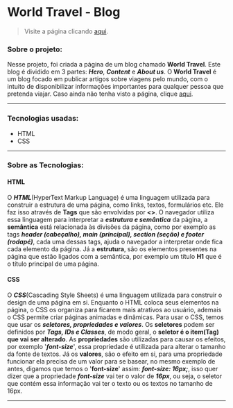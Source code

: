 # World Travel - Blog

<!-- Link para página do projeto -->
> Visite a página clicando [aqui](https://matheus-reichemback-stang.github.io/world_travel/ "Visitar página").

### Sobre o projeto:

Nesse projeto, foi criada a página de um blog chamado **World Travel**. Este blog é dividido em 3 partes: **_Hero_**, **_Content_** e **_About us_**. O **World Travel** é um blog focado em publicar artigos sobre viagens pelo mundo, 
com o intuito de disponibilizar informações importantes para qualquer pessoa que pretenda viajar.
Caso ainda não tenha visto a página, clique [aqui](https://matheus-reichemback-stang.github.io/world_travel/ "Visitar página").

---

 ### Tecnologias usadas:
 * HTML
 * CSS
---
### Sobre as Tecnologias:

#### HTML
O ***HTML***(HyperText Markup Language) é uma linguagem utilizada para construir a estrutura de uma página, como links, textos, formulários etc. Ele faz isso através de **Tags** que são envolvidas por **<>**. O navegador utiliza essa linguagem para interpretar a 
***estrutura e semântica*** da página, a **semântica** está relacionada às divisões da página, como por exemplo as tags ***header (cabeçalho), main (principal), section (seção) e footer (rodapé)***, cada uma dessas tags, ajuda o navegador a interpretar onde fica cada 
elemento da página. Já a **estrutura**, são os elementos presentes na página que estão ligados com a semântica, por exemplo um título **H1** que é o título principal de uma página.

#### CSS
O ***CSS***(Cascading Style Sheets) é uma linguagem utilizada para construir o design de uma página em si. Enquanto o HTML coloca seus elementos na página, o CSS os organiza para ficarem mais atrativos ao usuário, ademais o CSS permite criar páginas animadas
e dinâmicas. Para usar o CSS, temos que usar os ***seletores, propriedades e valores***. Os **seletores** podem ser definidos por ***Tags, IDs e Classes***, de modo geral, o **seletor é o item(Tag) que vai ser alterado**. As **propriedades** são utilizadas para 
causar os efeitos, por exemplo '***font-size***', essa propriedade é utilizada para alterar o tamanho da fonte de textos. Já os **valores**, são o efeito em si, para uma propriedade funcionar ela precisa de um valor para se basear, no mesmo exemplo de antes, digamos que temos o '**font-size**' assim: ***font-size: 16px;***, isso quer dizer que a propriedade ***font-size*** vai ter o valor de ***16px***, ou seja, o seletor que contém essa informação vai ter o texto ou os textos no tamanho de 16px.

---
